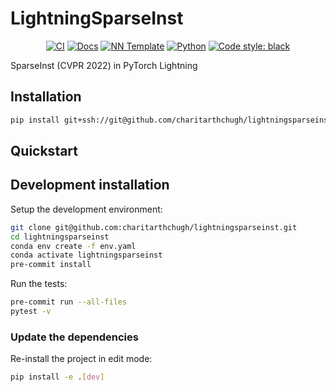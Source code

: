 # LightningSparseInst

<p align="center">
    <a href="https://github.com/charitarthchugh/lightningsparseinst/actions/workflows/test_suite.yml"><img alt="CI" src=https://img.shields.io/github/workflow/status/charitarthchugh/lightningsparseinst/Test%20Suite/main?label=main%20checks></a>
    <a href="https://charitarthchugh.github.io/lightningsparseinst"><img alt="Docs" src=https://img.shields.io/github/deployments/charitarthchugh/lightningsparseinst/github-pages?label=docs></a>
    <a href="https://github.com/grok-ai/nn-template"><img alt="NN Template" src="https://shields.io/badge/nn--template-0.4.0-emerald?style=flat&labelColor=gray"></a>
    <a href="https://www.python.org/downloads/"><img alt="Python" src="https://img.shields.io/badge/python-3.11-blue.svg"></a>
    <a href="https://black.readthedocs.io/en/stable/"><img alt="Code style: black" src="https://img.shields.io/badge/code%20style-black-000000.svg"></a>
</p>

SparseInst (CVPR 2022) in PyTorch Lightning


## Installation

```bash
pip install git+ssh://git@github.com/charitarthchugh/lightningsparseinst.git
```


## Quickstart

[comment]: <> (> Fill me!)


## Development installation

Setup the development environment:

```bash
git clone git@github.com:charitarthchugh/lightningsparseinst.git
cd lightningsparseinst
conda env create -f env.yaml
conda activate lightningsparseinst
pre-commit install
```

Run the tests:

```bash
pre-commit run --all-files
pytest -v
```


### Update the dependencies

Re-install the project in edit mode:

```bash
pip install -e .[dev]
```
